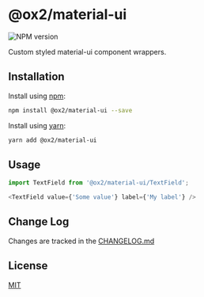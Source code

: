 # @ox2/material-ui
![NPM version](https://img.shields.io/badge/npm-private-orange.svg?style=flat)
<!-- ![NPM version](https://img.shields.io/npm/v/@ox2/material-ui.svg?style=flat) -->


Custom styled material-ui component wrappers.

## Installation
Install using [npm](http://npmjs.com):
```sh
npm install @ox2/material-ui --save
```
Install using [yarn](http://yarnpkg.com):
```sh
yarn add @ox2/material-ui
```

## Usage
```js
import TextField from '@ox2/material-ui/TextField';

<TextField value={'Some value'} label={'My label'} />

```

## Change Log
Changes are tracked in the [CHANGELOG.md](https://github.com/ox2/material-ui/blob/master/CHANGELOG.md)

## License
[MIT](https://github.com/ox2/material-ui/blob/master/LICENSE)
